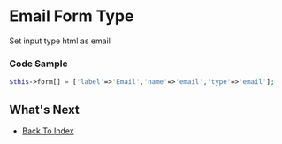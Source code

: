 # Email Form Type
Set input type html as email

### Code Sample
```php
$this->form[] = ['label'=>'Email','name'=>'email','type'=>'email'];
```

## What's Next
- [Back To Index](./index.md)
